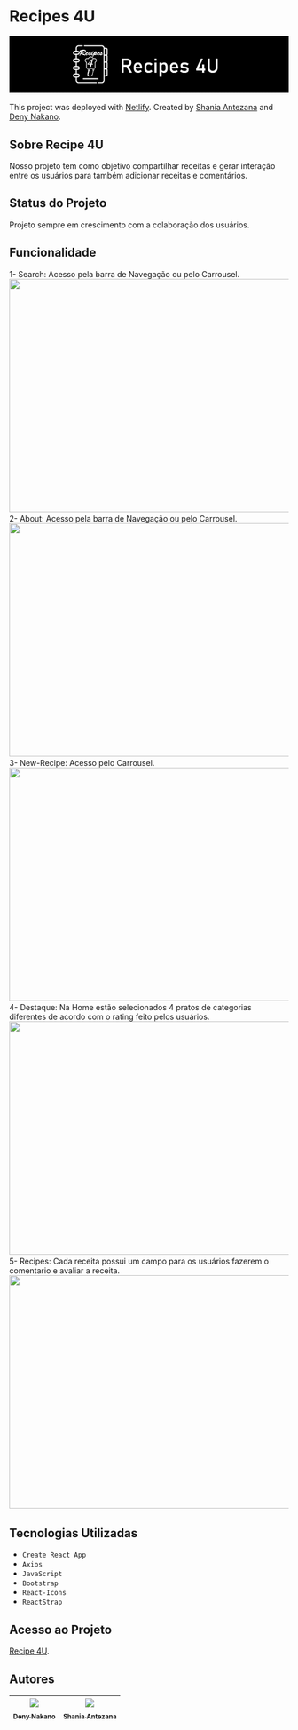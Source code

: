# Recipes 4U <br>
![logo](./ToReadMe/logo.jpg) 

This project was deployed with [Netlify](https://incredible-marshmallow-4076bf.netlify.app).
Created by [Shania Antezana](https://github.com/Shania810) and [Deny Nakano](https://github.com/DenyNakano).


## Sobre Recipe 4U

Nosso projeto tem como objetivo compartilhar receitas e gerar interação entre os usuários para também adicionar receitas e comentários.

## Status do Projeto

Projeto sempre em crescimento com a colaboração dos usuários.

## Funcionalidade 

1- Search: Acesso pela barra de Navegação ou pelo Carrousel.<br>
<img src="./ToReadMe/Video_221013203339.gif" width=750 height=420><br>
2- About: Acesso pela barra de Navegação ou pelo Carrousel.<br>
<img src="./ToReadMe/about.gif" width=750 height=420><br>
3- New-Recipe: Acesso pelo Carrousel.<br>
<img src="./ToReadMe/newRecipe.gif" width=750 height=420><br>
4- Destaque: Na Home estão selecionados 4 pratos de categorias diferentes de acordo com o rating feito pelos usuários.<br>
<img src="./ToReadMe/destaques.gif" width=750 height=420><br>
5- Recipes: Cada receita possui um campo para os usuários fazerem o comentario e avaliar a receita.<br>
<img src="./ToReadMe/comentarios.gif" width=750 height=420><br>


## Tecnologias Utilizadas

- `Create React App`
- `Axios`
- `JavaScript`
- `Bootstrap`
- `React-Icons`
- `ReactStrap`

## Acesso ao Projeto

[Recipe 4U](https://incredible-marshmallow-4076bf.netlify.app).

## Autores
| [<img src="https://avatars.githubusercontent.com/u/108907492?s=400&u=eb4e6cd36644bf8fdb3adb21b0f7387ffbeb1bbe&v=4" width=115><br><sub>Deny Nakano</sub>](https://github.com/DenyNakano) |  [<img src="https://avatars.githubusercontent.com/u/108180676?v=4" width=115><br><sub>Shania Antezana</sub>](https://github.com/Shania810) 
| :---: | :---: |



